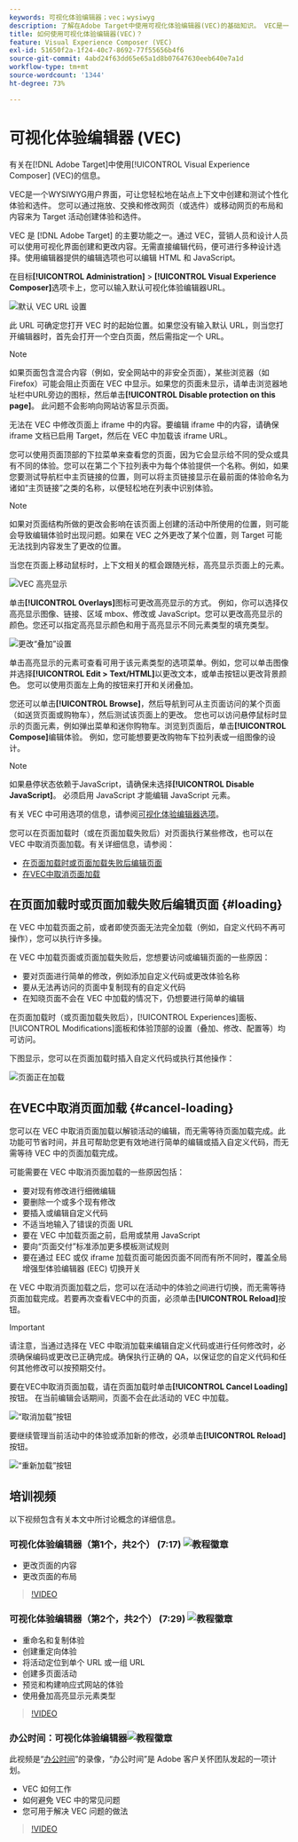 ```yaml
---
keywords: 可视化体验编辑器；vec；wysiwyg
description: 了解在Adobe Target中使用可视化体验编辑器(VEC)的基础知识。 VEC是一个WYSIWYG编辑器，可让您轻松创建个性化体验。
title: 如何使用可视化体验编辑器(VEC)？
feature: Visual Experience Composer (VEC)
exl-id: 51650f2a-1f24-40c7-8692-77f55656b4f6
source-git-commit: 4abd24f63dd65e65a1d8b07647630eeb640e7a1d
workflow-type: tm+mt
source-wordcount: '1344'
ht-degree: 73%

---
```


# 可视化体验编辑器 (VEC)

有关在[!DNL Adobe Target]中使用[!UICONTROL Visual Experience Composer] (VEC)的信息。

VEC是一个WYSIWYG用户界面，可让您轻松地在站点上下文中创建和测试个性化体验和选件。 您可以通过拖放、交换和修改网页（或选件）或移动网页的布局和内容来为 Target 活动创建体验和选件。

VEC 是 [!DNL Adobe Target] 的主要功能之一。通过 VEC，营销人员和设计人员可以使用可视化界面创建和更改内容。无需直接编辑代码，便可进行多种设计选择。使用编辑器提供的编辑选项也可以编辑 HTML 和 JavaScript。

在目标&#x200B;**[!UICONTROL Administration]** > **[!UICONTROL Visual Experience Composer]**&#x200B;选项卡上，您可以输入默认可视化体验编辑器URL。

![默认 VEC URL 设置](/help/main/c-experiences/c-visual-experience-composer/assets/pref-default-url-new.png)

此 URL 可确定您打开 VEC 时的起始位置。如果您没有输入默认 URL，则当您打开编辑器时，首先会打开一个空白页面，然后需指定一个 URL。

>[!NOTE]
>
>如果页面包含混合内容（例如，安全网站中的非安全页面），某些浏览器（如 Firefox）可能会阻止页面在 VEC 中显示。如果您的页面未显示，请单击浏览器地址栏中URL旁边的图标，然后单击&#x200B;**[!UICONTROL Disable protection on this page]**。 此问题不会影响向网站访客显示页面。

无法在 VEC 中修改页面上 iframe 中的内容。要编辑 iframe 中的内容，请确保 iframe 文档已启用 Target，然后在 VEC 中加载该 iframe URL。

您可以使用页面顶部的下拉菜单来查看您的页面，因为它会显示给不同的受众或具有不同的体验。您可以在第二个下拉列表中为每个体验提供一个名称。例如，如果您要测试导航栏中主页链接的位置，则可以将主页链接显示在最前面的体验命名为诸如“主页链接”之类的名称，以便轻松地在列表中识别体验。

>[!NOTE]
>
>如果对页面结构所做的更改会影响在该页面上创建的活动中所使用的位置，则可能会导致编辑体验时出现问题。如果在 VEC 之外更改了某个位置，则 Target 可能无法找到内容发生了更改的位置。

当您在页面上移动鼠标时，上下文相关的框会跟随光标，高亮显示页面上的元素。

![VEC 高亮显示](/help/main/c-experiences/c-visual-experience-composer/assets/vec-highlight-new.png)

单击&#x200B;**[!UICONTROL Overlays]**&#x200B;图标可更改高亮显示的方式。 例如，你可以选择仅高亮显示图像、链接、区域 mbox、修改或 JavaScript。您可以更改高亮显示的颜色。您还可以指定高亮显示颜色和用于高亮显示不同元素类型的填充类型。

![更改“叠加”设置](/help/main/c-experiences/c-visual-experience-composer/assets/change-overlay.png)

单击高亮显示的元素可查看可用于该元素类型的选项菜单。例如，您可以单击图像并选择&#x200B;**[!UICONTROL Edit > Text/HTML]**&#x200B;以更改文本，或单击按钮以更改背景颜色。 您可以使用页面左上角的按钮来打开和关闭叠加。

您还可以单击&#x200B;**[!UICONTROL Browse]**，然后导航到可从主页面访问的某个页面（如送货页面或购物车），然后测试该页面上的更改。 您也可以访问悬停鼠标时显示的页面元素，例如弹出菜单和迷你购物车。浏览到页面后，单击&#x200B;**[!UICONTROL Compose]**&#x200B;编辑体验。 例如，您可能想要更改购物车下拉列表或一组图像的设计。

>[!NOTE]
>
>如果悬停状态依赖于JavaScript，请确保未选择&#x200B;**[!UICONTROL Disable JavaScript]**。 必须启用 JavaScript 才能编辑 JavaScript 元素。

有关 VEC 中可用选项的信息，请参阅[可视化体验编辑器选项](/help/main/c-experiences/c-visual-experience-composer/viztarget-options.md#reference_3BD1BEEAFA584A749ED2D08F14732E81)。

您可以在页面加载时（或在页面加载失败后）对页面执行某些修改，也可以在 VEC 中取消页面加载。有关详细信息，请参阅：

* [在页面加载时或页面加载失败后编辑页面](#loading)
* [在VEC中取消页面加载](#cancel-loading)

## 在页面加载时或页面加载失败后编辑页面 {#loading}

在 VEC 中加载页面之前，或者即使页面无法完全加载（例如，自定义代码不再可操作），您可以执行许多操。

在 VEC 中加载页面或页面加载失败后，您想要访问或编辑页面的一些原因：

* 要对页面进行简单的修改，例如添加自定义代码或更改体验名称
* 要从无法再访问的页面中复制现有的自定义代码
* 在知晓页面不会在 VEC 中加载的情况下，仍想要进行简单的编辑

在页面加载时（或页面加载失败后），[!UICONTROL Experiences]面板、[!UICONTROL Modifications]面板和体验顶部的设置（叠加、修改、配置等）均可访问。

下图显示，您可以在页面加载时插入自定义代码或执行其他操作：

![页面正在加载](/help/main/c-experiences/c-visual-experience-composer/c-vec-code-editor/assets/loading-page.png)

## 在VEC中取消页面加载 {#cancel-loading}

您可以在 VEC 中取消页面加载以解锁活动的编辑，而无需等待页面加载完成。此功能可节省时间，并且可帮助您更有效地进行简单的编辑或插入自定义代码，而无需等待 VEC 中的页面加载完成。

可能需要在 VEC 中取消页面加载的一些原因包括：

* 要对现有修改进行细微编辑
* 要删除一个或多个现有修改
* 要插入或编辑自定义代码
* 不适当地输入了错误的页面 URL
* 要在 VEC 中加载页面之前，启用或禁用 JavaScript
* 要向“页面交付”标准添加更多模板测试规则
* 要在通过 EEC 或仅 iframe 加载页面可能因页面不同而有所不同时，覆盖全局增强型体验编辑器 (EEC) 切换开关

在 VEC 中取消页面加载之后，您可以在活动中的体验之间进行切换，而无需等待页面加载完成。若要再次查看VEC中的页面，必须单击&#x200B;**[!UICONTROL Reload]**&#x200B;按钮。

>[!IMPORTANT]
>
>请注意，当通过选择在 VEC 中取消加载来编辑自定义代码或进行任何修改时，必须确保编码或更改已正确完成。确保执行正确的 QA，以保证您的自定义代码和任何其他修改可以按预期交付。

要在VEC中取消页面加载，请在页面加载时单击&#x200B;**[!UICONTROL Cancel Loading]**&#x200B;按钮。 在当前编辑会话期间，页面不会在此活动的 VEC 中加载。

![“取消加载”按钮](/help/main/c-experiences/c-visual-experience-composer/c-vec-code-editor/assets/cancel-loading.png)

要继续管理当前活动中的体验或添加新的修改，必须单击&#x200B;**[!UICONTROL Reload]**&#x200B;按钮。

![“重新加载”按钮](/help/main/c-experiences/c-visual-experience-composer/c-vec-code-editor/assets/reload-in-vec.png)

## 培训视频

以下视频包含有关本文中所讨论概念的详细信息。

### 可视化体验编辑器（第1个，共2个） (7:17) ![教程徽章](/help/main/assets/tutorial.png)

* 更改页面的内容
* 更改页面的布局

>[!VIDEO](https://video.tv.adobe.com/v/17399)

### 可视化体验编辑器（第2个，共2个） (7:29) ![教程徽章](/help/main/assets/tutorial.png)

* 重命名和复制体验
* 创建重定向体验
* 将活动定位到单个 URL 或一组 URL
* 创建多页面活动
* 预览和构建响应式网站的体验
* 使用叠加高亮显示元素类型

>[!VIDEO](https://video.tv.adobe.com/v/17401)

### 办公时间：可视化体验编辑器![教程徽章](/help/main/assets/tutorial.png)

此视频是“[办公时间](/help/main/cmp-resources-and-contact-information.md#concept_58EA30379D3B48C4848BA2A8C464A5B7)”的录像，“办公时间”是 Adobe 客户关怀团队发起的一项计划。

* VEC 如何工作
* 如何避免 VEC 中的常见问题
* 您可用于解决 VEC 问题的做法

>[!VIDEO](https://video.tv.adobe.com/v/20784/)
